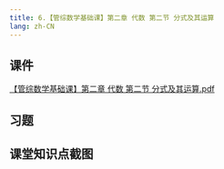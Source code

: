 ```yaml
---
title: 6.【管综数学基础课】第二章 代数 第二节 分式及其运算
lang: zh-CN
---
```


## 课件
[【管综数学基础课】第二章 代数 第二节 分式及其运算.pdf](/math%2F1.%E6%95%B0%E5%AD%A6-%E5%9F%BA%E7%A1%80%E7%9F%A5%E8%AF%86%2F6.%E3%80%90%E7%AE%A1%E7%BB%BC%E6%95%B0%E5%AD%A6%E5%9F%BA%E7%A1%80%E8%AF%BE%E3%80%91%E7%AC%AC%E4%BA%8C%E7%AB%A0%20%E4%BB%A3%E6%95%B0%20%E7%AC%AC%E4%BA%8C%E8%8A%82%20%E5%88%86%E5%BC%8F%E5%8F%8A%E5%85%B6%E8%BF%90%E7%AE%97%2F%E3%80%90%E7%AE%A1%E7%BB%BC%E6%95%B0%E5%AD%A6%E5%9F%BA%E7%A1%80%E8%AF%BE%E3%80%91%E7%AC%AC%E4%BA%8C%E7%AB%A0%20%E4%BB%A3%E6%95%B0%20%E7%AC%AC%E4%BA%8C%E8%8A%82%20%E5%88%86%E5%BC%8F%E5%8F%8A%E5%85%B6%E8%BF%90%E7%AE%97.pdf)


## 习题


## 课堂知识点截图



